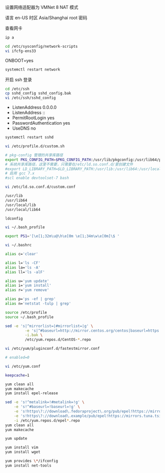 设置网络适配器为 VMNet 8 NAT 模式

语言 en-US
时区 Asia/Shanghai
root 密码

查看网卡

```bash
ip a

cd /etc/sysconfig/network-scripts
vi ifcfg-ens33
```

ONBOOT=yes

```bash
systemctl restart network
```

开启 ssh 登录

```bash
cd /etc/ssh
cp sshd_config sshd_config.bak
vi /etc/ssh/sshd_config
```

- ListenAddress 0.0.0.0
- ListenAddress ::
- PermitRootLogin yes
- PasswordAuthentication yes
- UseDNS no

```bash
systemctl restart sshd
```

```bash
vi /etc/profile.d/custom.sh
```

```bash
# pkg-config 管理的共享库路径
export PKG_CONFIG_PATH=$PKG_CONFIG_PATH:/usr/lib/pkgconfig:/usr/lib64/pkgconfig:/usr/local/lib/pkgconfig:/usr/local/lib64/pkgconfig
# 系统共享库路径，这里不需要，只需要在/etc/ld.so.conf.d/里创建文件
#export LD_LIBRARY_PATH=$LD_LIBRARY_PATH:/usr/lib:/usr/lib64:/usr/local/lib:/usr/local/lib64
# 启用 gcc 7.x
#scl enable devtoolset-7 bash
```

```bash
vi /etc/ld.so.conf.d/custom.conf
```

```bash
/usr/lib
/usr/lib64
/usr/local/lib
/usr/local/lib64
```

```bash
ldconfig
```

```bash
vi ~/.bash_profile
```

```bash
export PS1='[\e[1;32m\u@\h\e[0m \e[1;34m\w\e[0m]\$ '
```

```bash
vi ~/.bashrc
```

```bash
alias c='clear'

alias l='ls -CF'
alias la='ls -A'
alias ll='ls -alF'

alias u='yum update'
alias i='yum install'
alias r='yum remove'

alias p='ps -ef | grep'
alias n='netstat -tulp | grep'
```

```bash
source /etc/profile
source ~/.bash_profile
```

```bash
sed -e 's|^mirrorlist=|#mirrorlist=|g' \
         -e 's|^#baseurl=http://mirror.centos.org/centos|baseurl=https://mirrors.tuna.tsinghua.edu.cn/centos|g' \
         -i.bak \
         /etc/yum.repos.d/CentOS-*.repo
```

```bash
vi /etc/yum/pluginconf.d/fastestmirror.conf
```

```bash
# enabled=0
```

```bash
vi /etc/yum.conf
```

```bash
keepcache=1
```

```bash
yum clean all
yum makecache
yum install epel-release

sed -e 's!^metalink=!#metalink=!g' \
    -e 's!^#baseurl=!baseurl=!g' \
    -e 's!https\?://download\.fedoraproject\.org/pub/epel!https://mirrors.tuna.tsinghua.edu.cn/epel!g' \
    -e 's!https\?://download\.example/pub/epel!https://mirrors.tuna.tsinghua.edu.cn/epel!g' \
    -i /etc/yum.repos.d/epel*.repo
yum clean all
yum makecache

yum update

yum install vim
yum install wget

yum provides \*/ifconfig
yum install net-tools
```
